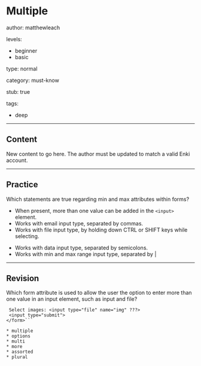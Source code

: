 # Multiple
author: matthewleach

levels:
  - beginner
  - basic

type: normal

category: must-know

stub: true

tags:
  - deep


---
## Content

New content to go here. The author must be updated to match a valid Enki account.


---
## Practice

Which statements are true regarding min and max attributes within forms?

+ When present, more than one value can be added in the `<input>` element.
+ Works with email input type, separated by commas.
+ Works with file input type, by holding down CTRL or SHIFT keys while selecting.
- Works with data input type, separated by semicolons.
- Works with min and max range input type, separated by |

---
## Revision

Which form attribute is used to allow the user the option to enter more than one value in an input element, such as input and file?

```<form action="file.php">
 Select images: <input type="file" name="img" ???>
 <input type="submit">
</form>```

* multiple
* options
* multi
* more
* assorted
* plural
